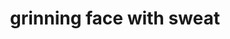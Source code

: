 ---
layout: smileys&emotion
title: grinning face with sweat
emoji: grinning_face_with_sweat
permalink: 😅.html
---